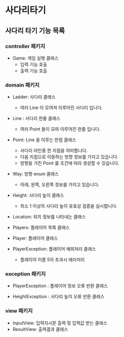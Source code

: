 # 사다리타기

## 사다리 타기 기능 목록

### controller 패키지

- Game: 게임 실행 클래스
  - 입력 기능 호출
  - 출력 기능 호출


### domain 패키지

- Ladder: 사다리 클래스
  - 여러 Line 이 모여져 이루어진 사다리 입니다.


- Line : 사다리 한줄 클래스
  - 여러 Point 들이 모여 이루어진 한줄 입니다.


- Point: Line 을 이루는 한점 클래스
  - 사다리 라인중 한 지점을 의미합니다.
  - 다음 지점으로 이동하는 방향 정보를 가지고 있습니다.
  - 방향을 가진 Point 를 조건에 따라 생성할 수 있습니다.


- Way: 방향 enum 클래스
  - 아래, 왼쪽, 오른쪽 정보를 가지고 있습니다.
  

- Height: 사다리 높이 클래스
  - 최소 1 이상의 사다리 높이 유효성 검증을 실시합니다.


- Location: 위치 정보를 나타내는 클래스


- Players: 플레이어 목록 클래스


- Player: 플레이어 클래스


- PlayerException: 플레이어 예외처리 클래스
    - 플레이어 이름 5자 초과시 에러처리



### exception 패키지

- PlayerException : 플레이어 정보 오류 반환 클래스

- HeightException : 사다리 높이 오류 반환 클래스



### view 패키지

- InputView: 입력지시문 출력 및 입력값 받는 클래스
- ResultView: 출력결과 클래스